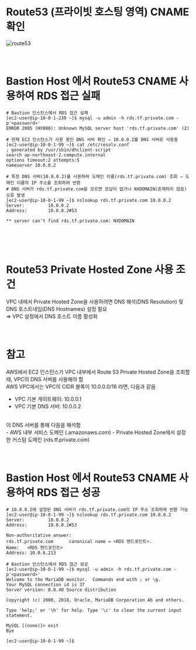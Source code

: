 # Route53 (프라이빗 호스팅 영역) CNAME 확인
![route53](https://github.com/user-attachments/assets/e8726aa9-2af4-42e1-83de-06e408d8eea8)
<br>
<br>
<br>

# Bastion Host 에서 Route53 CNAME 사용하여 RDS 접근 실패

```
# Bastion 인스턴스에서 RDS 접근 실패
[ec2-user@ip-10-0-1-230 ~]$ mysql -u admin -h rds.tf.private.com -p'<password>'
ERROR 2005 (HY000): Unknown MySQL server host 'rds.tf.private.com' (2)

# 현재 EC2 인스턴스가 사용 중인 DNS 서버 확인 ⇒ 10.0.0.2를 DNS 서버로 사용중
[ec2-user@ip-10-0-1-99 ~]$ cat /etc/resolv.conf
; generated by /usr/sbin/dhclient-script
search ap-northeast-2.compute.internal
options timeout:2 attempts:5
nameserver 10.0.0.2

# 특정 DNS 서버(10.0.0.2)를 사용하여 도메인 이름(rds.tf.private.com) 조회 ⇒ 도메인 이름의 IP 주소를 조회하여 반환
# DNS 서버가 rds.tf.private.com을 모르면 응답이 없거나 NXDOMAIN(존재하지 않음) 오류 발생
[ec2-user@ip-10-0-1-99 ~]$ nslookup rds.tf.private.com 10.0.0.2
Server:         10.0.0.2
Address:        10.0.0.2#53

** server can't find rds.tf.private.com: NXDOMAIN
```
<br>
<br>
<br>

# Route53 Private Hosted Zone 사용 조건
VPC 내에서 Private Hosted Zone을 사용하려면 DNS 해석(DNS Resolution) 및 DNS 호스트네임(DNS Hostnames) 설정 필요 <br>
⇒ VPC 설정에서 DNS 호스트 이름 활성화
<br>
<br>
<br>

# 참고
AWS에서 EC2 인스턴스가 VPC 내부에서 Route 53 Private Hosted Zone을 조회할 때, VPC의 DNS 서버를 사용해야 함
<br>
AWS VPC에서는 VPC의 CIDR 블록이 10.0.0.0/16 라면, 다음과 같음 <br>
- VPC 기본 게이트웨이: 10.0.0.1
- VPC 기본 DNS 서버: 10.0.0.2
<br>
이 DNS 서버를 통해 다음을 해석함 <br>
- AWS 내부 서비스 도메인 (.amazonaws.com)
- Private Hosted Zone에서 설정한 커스텀 도메인 (rds.tf.private.com)
<br>
<br>
<br>

# Bastion Host 에서 Route53 CNAME 사용하여 RDS 접근 성공

```
# 10.0.0.2에 설정된 DNS 서버가 rds.tf.private.com의 IP 주소 조회하여 반환 가능
[ec2-user@ip-10-0-1-99 ~]$ nslookup rds.tf.private.com 10.0.0.2
Server:         10.0.0.2
Address:        10.0.0.2#53

Non-authoritative answer:
rds.tf.private.com      canonical name = <RDS 엔드포인트>.
Name:   <RDS 엔드포인트>
Address: 10.0.6.213

# Bastion 인스턴스에서 RDS 접근 성공
[ec2-user@ip-10-0-1-99 ~]$ mysql -u admin -h rds.tf.private.com -p'<password>'
Welcome to the MariaDB monitor.  Commands end with ; or \g.
Your MySQL connection id is 37
Server version: 8.0.40 Source distribution

Copyright (c) 2000, 2018, Oracle, MariaDB Corporation Ab and others.

Type 'help;' or '\h' for help. Type '\c' to clear the current input statement.

MySQL [(none)]> exit
Bye

[ec2-user@ip-10-0-1-99 ~]$
```
<br>
<br>
<br>
